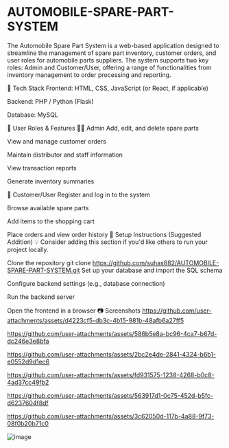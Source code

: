 # AUTOMOBILE-SPARE-PART-SYSTEM
The Automobile Spare Part System is a web-based application designed to streamline the management of spare part inventory, customer orders, and user roles for automobile parts suppliers. The system supports two key roles: Admin and Customer/User, offering a range of functionalities from inventory management to order processing and reporting.

🧰 Tech Stack
Frontend: HTML, CSS, JavaScript (or React, if applicable)

Backend: PHP / Python (Flask)

Database: MySQL

🔐 User Roles & Features
👨‍💼 Admin
Add, edit, and delete spare parts

View and manage customer orders

Maintain distributor and staff information

View transaction reports

Generate inventory summaries

👤 Customer/User
Register and log in to the system

Browse available spare parts

Add items to the shopping cart

Place orders and view order history
📌 Setup Instructions (Suggested Addition)
💡 Consider adding this section if you'd like others to run your project locally.

Clone the repository
git clone https://github.com/suhas882/AUTOMOBILE-SPARE-PART-SYSTEM.git
Set up your database and import the SQL schema

Configure backend settings (e.g., database connection)

Run the backend server

Open the frontend in a browser
📷 Screenshots
https://github.com/user-attachments/assets/d4223cf5-db3c-4b15-981b-48afb6a27ff5

https://github.com/user-attachments/assets/586b5e8a-bc96-4ca7-b67d-dc246e3e8bfa

https://github.com/user-attachments/assets/2bc2e4de-2841-4324-b6b1-e0552d9d1ec6

https://github.com/user-attachments/assets/fd931575-1238-4268-b0c8-4ad37cc49fb2

https://github.com/user-attachments/assets/563917d1-0c75-452d-b5fc-d6237604f8df

https://github.com/user-attachments/assets/3c62050d-117b-4a88-9f73-08f0b20b71c0

![image](https://github.com/user-attachments/assets/8e2e98cc-7386-45ac-a294-a516f20f39ac)






